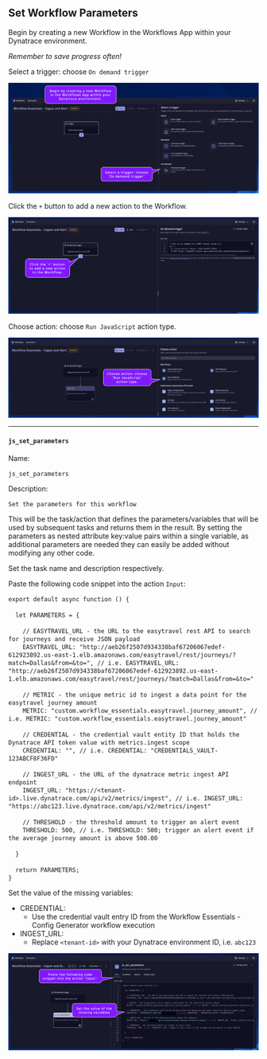 ## Set Workflow Parameters

Begin by creating a new Workflow in the Workflows App within your Dynatrace environment.

*Remember to save progress often!*

Select a trigger: choose `On demand trigger`

![../../../assets/images/03-workflow-trigger-type.png](../../../assets/images/03-workflow-trigger-type.png)

Click the `+` button to add a new action to the Workflow.

![../../../assets/images/03-add-first-action.png](../../../assets/images/03-add-first-action.png)

Choose action: choose `Run JavaScript` action type.

![../../../assets/images/03-set-parameters-choose-action.png](../../../assets/images/03-set-parameters-choose-action.png)

---
#### `js_set_parameters`
Name:
```text
js_set_parameters
```
Description:
```text
Set the parameters for this workflow
```

This will be the task/action that defines the parameters/variables that will be used by subsequent tasks and returns them in the result.  By setting the parameters as nested attribute key:value pairs within a single variable, as additional parameters are needed they can easily be added without modifying any other code.

Set the task name and description respectively.

Paste the following code snippet into the action `Input`:
```
export default async function () {

  let PARAMETERS = {

    // EASYTRAVEL_URL - the URL to the easytravel rest API to search for journeys and receive JSON payload
    EASYTRAVEL_URL: "http://aeb26f2507d934338baf67206067edef-612923892.us-east-1.elb.amazonaws.com/easytravel/rest/journeys/?match=Dallas&from=&to=", // i.e. EASYTRAVEL_URL: "http://aeb26f2507d934338baf67206067edef-612923892.us-east-1.elb.amazonaws.com/easytravel/rest/journeys/?match=Dallas&from=&to="
  
    // METRIC - the unique metric id to ingest a data point for the easytravel journey amount
    METRIC: "custom.workflow_essentials.easytravel.journey_amount", // i.e. METRIC: "custom.workflow_essentials.easytravel.journey_amount"
  
    // CREDENTIAL - the credential vault entity ID that holds the Dynatrace API token value with metrics.ingest scope
    CREDENTIAL: "", // i.e. CREDENTIAL: "CREDENTIALS_VAULT-123ABCF8F36FD"

    // INGEST_URL - the URL of the dynatrace metric ingest API endpoint
    INGEST_URL: "https://<tenant-id>.live.dynatrace.com/api/v2/metrics/ingest", // i.e. INGEST_URL: "https://abc123.live.dynatrace.com/api/v2/metrics/ingest"

    // THRESHOLD - the threshold amount to trigger an alert event
    THRESHOLD: 500, // i.e. THRESHOLD: 500; trigger an alert event if the average journey amount is above 500.00
    
  }
  
  return PARAMETERS;
}
```

Set the value of the missing variables:
- CREDENTIAL:
    * Use the credential vault entry ID from the Workflow Essentials - Config Generator workflow execution
- INGEST_URL:
    * Replace `<tenant-id>` with your Dynatrace environment ID, i.e. `abc123`

![../../../assets/images/03-set-parameters-input.png](../../../assets/images/03-set-parameters-input.png)